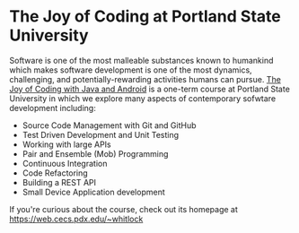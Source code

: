 # The Joy of Coding at Portland State University

Software is one of the most malleable substances known to humankind which makes software development is one of the most dynamics, challenging, and potentially-rewarding activities humans can pursue.  [The Joy of Coding with Java and Android](https://web.cecs.pdx.edu/~whitlock/) is a one-term course at Portland State University in which we explore many aspects of contemporary sofwtare development including:
   * Source Code Management with Git and GitHub
   * Test Driven Development and Unit Testing
   * Working with large APIs
   * Pair and Ensemble (Mob) Programming
   * Continuous Integration
   * Code Refactoring
   * Building a REST API
   * Small Device Application development

If you're curious about the course, check out its homepage at https://web.cecs.pdx.edu/~whitlock
